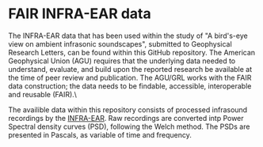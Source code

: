 # FAIR INFRA-EAR data

The INFRA-EAR data that has been used within the study of "A bird's-eye view on ambient infrasonic soundscapes", submitted to Geophysical Research Letters, can be found within this GitHub repository. The American Geophysical Union (AGU) requires that the underlying data needed to understand, evaluate, and build upon the reported research be available at the time of peer review and publication. The AGU/GRL works with the FAIR data construction; the data needs to be findable, accessible, interoperable and reusable (FAIR).\\

The availible data within this repository consists of processed infrasound recordings by the [INFRA-EAR](https://amt.copernicus.org/articles/14/3301/2021/amt-14-3301-2021.pdf). Raw recordings are converted intp Power Spectral density curves (PSD), following the Welch method. The PSDs are presented in Pascals, as variable of time and frequency. 

